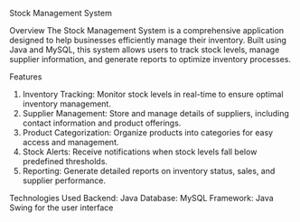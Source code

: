 Stock Management System

Overview
The Stock Management System is a comprehensive application designed to help businesses efficiently manage their inventory. Built using Java and MySQL, this system allows users to track stock levels, manage supplier information, and generate reports to optimize inventory processes.

Features
1. Inventory Tracking: Monitor stock levels in real-time to ensure optimal inventory management.
2. Supplier Management: Store and manage details of suppliers, including contact information and product offerings.
3. Product Categorization: Organize products into categories for easy access and management.
4. Stock Alerts: Receive notifications when stock levels fall below predefined thresholds.
5. Reporting: Generate detailed reports on inventory status, sales, and supplier performance.

Technologies Used
Backend: Java
Database: MySQL
Framework: Java Swing for the user interface
